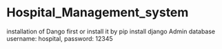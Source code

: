 # Hospital_Management_system
installation of Dango first or install it by pip install django
Admin database username: hospital, password: 12345
